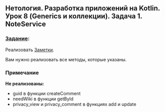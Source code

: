 ## Нетология. Разработка приложений на Kotlin. Урок 8 (Generics и коллекции). Задача 1. NoteService

### [Задание](https://github.com/netology-code/kt-homeworks/tree/master/08_collections):

Реализовать [Заметки](https://vk.com/dev/notes).

Вам нужно реализовать все методы, которые указаны.

### Примечание

**Не реализованы:**
* guid в функции createComment
* needWiki в функции getById
* privacy_view и privacy_comment в функциях add и update